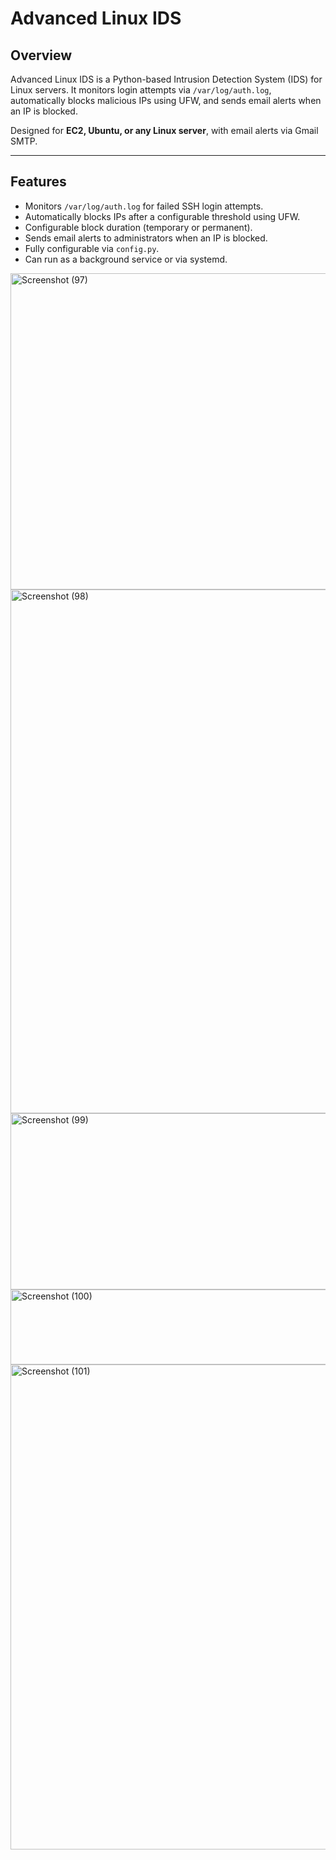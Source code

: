 # Advanced Linux IDS

## Overview
Advanced Linux IDS is a Python-based Intrusion Detection System (IDS) for Linux servers. It monitors login attempts via `/var/log/auth.log`, automatically blocks malicious IPs using UFW, and sends email alerts when an IP is blocked.  

Designed for **EC2, Ubuntu, or any Linux server**, with email alerts via Gmail SMTP.

---

## Features
- Monitors `/var/log/auth.log` for failed SSH login attempts.  
- Automatically blocks IPs after a configurable threshold using UFW.  
- Configurable block duration (temporary or permanent).  
- Sends email alerts to administrators when an IP is blocked.  
- Fully configurable via `config.py`.  
- Can run as a background service or via systemd.


<img width="1920" height="506" alt="Screenshot (97)" src="https://github.com/user-attachments/assets/c149effa-1a7e-4b49-9a8d-09f69ef8ff85" />

<img width="1920" height="838" alt="Screenshot (98)" src="https://github.com/user-attachments/assets/2fca171c-e398-42b5-ba65-e3590bff3321" />
<img width="1872" height="282" alt="Screenshot (99)" src="https://github.com/user-attachments/assets/4b9bcc90-0c95-4afb-8971-de162950c36d" />
<img width="1889" height="120" alt="Screenshot (100)" src="https://github.com/user-attachments/assets/e2bdef5a-023f-403f-b97d-c19cba145b3e" />
<img width="1852" height="776" alt="Screenshot (101)" src="https://github.com/user-attachments/assets/40995b07-8489-4fb0-b19c-1c482cb6e437" />
